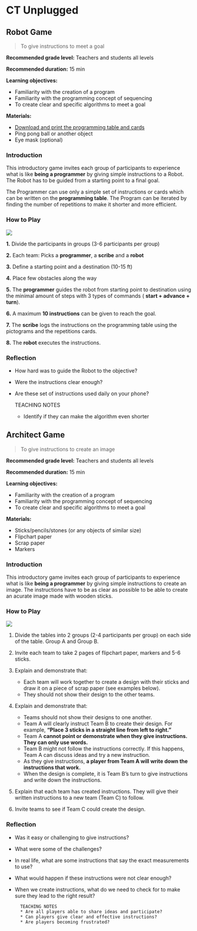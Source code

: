 # CT Unplugged

## Robot Game
> To give instructions to meet a goal

**Recommended grade level:** Teachers and students all levels

**Recommended duration:** 15 min

**Learning objectives:** 
* Familiarity with the creation of a program
* Familiarity with the programming concept of sequencing
* To create clear and specific algorithms to meet a goal

**Materials:**
* [Download and print the programming table and cards](/assets/images/pdf/CT_Unplugged.pdf)
* Ping pong ball or another object
* Eye mask (optional)

### Introduction 

This introductory game invites each group of participants to experience what is like **being a programmer** by giving simple instructions to a Robot. The Robot has to be guided from a starting point to a final goal. 

The Programmer can use only a simple set of instructions or cards which can be written on the **programming table**. The Program can be iterated by finding the number of repetitions to make it shorter and more efficient.

### How to Play
![](/assets/images/am-unplugged/signs.png)

**1.** Divide the participants in groups (3-6 participants per group)

**2.** Each team: Picks a **programmer**, a **scribe** and a **robot** 

**3.** Define a starting point and a destination (10-15 ft)

**4.** Place few obstacles along the way 

**5.** The **programmer** guides the robot from starting point to destination using the minimal amount of steps with 3 types of commands ( **start + advance + turn**). 

**6.** A maximum **10 instructions** can be given to reach the goal.

**7.** The **scribe** logs the instructions on the programming table using the pictograms and the repetitions cards.

**8.** The **robot** executes the instructions.

### Reflection

* How hard was to guide the Robot to the objective? 
* Were the instructions clear enough?
* Are these set of instructions used daily on your phone?

	TEACHING NOTES
	* Identify if they can make the algorithm even shorter


## Architect Game
> To give instructions to create an image

**Recommended grade level:** Teachers and students all levels

**Recommended duration:** 15 min

**Learning objectives:** 
* Familiarity with the creation of a program
* Familiarity with the programming concept of sequencing
* To create clear and specific algorithms to meet a goal

**Materials:**
* Sticks/pencils/stones (or any objects of similar size)
* Flipchart paper
* Scrap paper
* Markers

### Introduction 

This introductory game invites each group of participants to experience what is like **being a programmer** by giving simple instructions to create an image. The instructions have to be as clear as possible to be able to create an acurate image made with wooden sticks.

### How to Play
![](/assets/images/am-unplugged/signs2.png)

1. Divide the tables into 2 groups (2-4 participants per group) on each side of the table. Group A and Group B.

2. Invite each team to take 2 pages of flipchart paper, markers and 5-6 sticks.

3. Explain and demonstrate that:
	* Each team will work together to create a design with their sticks and draw it on a piece of scrap paper (see examples below).
	* They should not show their design to the other teams.

3. Explain and demonstrate that:
	* Teams should not show their designs to one another.
	* Team A will clearly instruct Team B to create their design. For example, **“Place 3 sticks in a straight line from left to right.”**
	* Team A **cannot point or demonstrate when they give instructions. They can only use words.**
	* Team B might not follow the instructions correctly. If this happens, Team A can discuss ideas and try a new instruction.
	* As they give instructions, **a player from Team A will write down the instructions that work.**
	* When the design is complete, it is Team B’s turn to give instructions and write down the instructions.
6. Explain that each team has created instructions. They will give their written instructions to a new team (Team C) to follow.
7. Invite teams to see if Team C could create the design.


### Reflection

* Was it easy or challenging to give instructions?
* What were some of the challenges?
* In real life, what are some instructions that say the exact measurements to use?
* What would happen if these instructions were not clear enough?
* When we create instructions, what do we need to check for to make sure they lead to the right result?

		TEACHING NOTES
		* Are all players able to share ideas and participate?
    	* Can players give clear and effective instructions?
		* Are players becoming frustrated?
